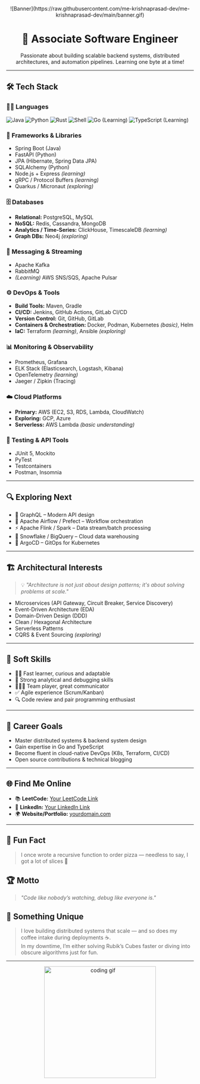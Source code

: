 <p align="center">
  ![Banner](https://raw.githubusercontent.com/me-krishnaprasad-dev/me-krishnaprasad-dev/main/banner.gif)
</p>

<h1 align="center">🚀 Associate Software Engineer</h1>
<p align="center">
  Passionate about building scalable backend systems, distributed architectures, and automation pipelines. Learning one byte at a time!
</p>

---

## 🛠️ Tech Stack

### 👨‍💻 Languages
![Java](https://img.shields.io/badge/Java-%23ED8B00.svg?logo=java&logoColor=white)
![Python](https://img.shields.io/badge/Python-3670A0?logo=python&logoColor=white)
![Rust](https://img.shields.io/badge/Rust-000000?logo=rust&logoColor=white)
![Shell](https://img.shields.io/badge/Shell-Bash-blue?logo=gnubash&logoColor=white)
![Go (Learning)](https://img.shields.io/badge/Go-Learning-00ADD8?logo=go)
![TypeScript (Learning)](https://img.shields.io/badge/TypeScript-Learning-3178C6?logo=typescript)

### 🚀 Frameworks & Libraries
- Spring Boot (Java)
- FastAPI (Python)
- JPA (Hibernate, Spring Data JPA)
- SQLAlchemy (Python)
- Node.js + Express *(learning)*
- gRPC / Protocol Buffers *(learning)*
- Quarkus / Micronaut *(exploring)*

### 🗄️ Databases
- **Relational:** PostgreSQL, MySQL  
- **NoSQL:** Redis, Cassandra, MongoDB  
- **Analytics / Time-Series:** ClickHouse, TimescaleDB *(learning)*  
- **Graph DBs:** Neo4j *(exploring)*

### 📩 Messaging & Streaming
- Apache Kafka
- RabbitMQ
- *(Learning)* AWS SNS/SQS, Apache Pulsar

### ⚙️ DevOps & Tools
- **Build Tools:** Maven, Gradle  
- **CI/CD:** Jenkins, GitHub Actions, GitLab CI/CD  
- **Version Control:** Git, GitHub, GitLab  
- **Containers & Orchestration:** Docker, Podman, Kubernetes *(basic)*, Helm  
- **IaC:** Terraform *(learning)*, Ansible *(exploring)*

### 📊 Monitoring & Observability
- Prometheus, Grafana  
- ELK Stack (Elasticsearch, Logstash, Kibana)  
- OpenTelemetry *(learning)*  
- Jaeger / Zipkin (Tracing)

### ☁️ Cloud Platforms
- **Primary:** AWS (EC2, S3, RDS, Lambda, CloudWatch)  
- **Exploring:** GCP, Azure  
- **Serverless:** AWS Lambda *(basic understanding)*

### 🧪 Testing & API Tools
- JUnit 5, Mockito  
- PyTest  
- Testcontainers  
- Postman, Insomnia

---

## 🔍 Exploring Next

- 🧬 GraphQL – Modern API design  
- 📅 Apache Airflow / Prefect – Workflow orchestration  
- ⚡ Apache Flink / Spark – Data stream/batch processing  
- 🧊 Snowflake / BigQuery – Cloud data warehousing  
- 🔁 ArgoCD – GitOps for Kubernetes

---

## 🏗️ Architectural Interests

> 💡 *"Architecture is not just about design patterns; it's about solving problems at scale."*

- Microservices (API Gateway, Circuit Breaker, Service Discovery)
- Event-Driven Architecture (EDA)
- Domain-Driven Design (DDD)
- Clean / Hexagonal Architecture
- Serverless Patterns
- CQRS & Event Sourcing *(exploring)*

---

## 💼 Soft Skills
- 👨‍🏫 Fast learner, curious and adaptable
- 🧠 Strong analytical and debugging skills
- 🧑‍🤝‍🧑 Team player, great communicator
- ✅ Agile experience (Scrum/Kanban)
- 🔍 Code review and pair programming enthusiast

---

## 🎯 Career Goals
- Master distributed systems & backend system design  
- Gain expertise in Go and TypeScript  
- Become fluent in cloud-native DevOps (K8s, Terraform, CI/CD)  
- Open source contributions & technical blogging

---

## 🌐 Find Me Online

- 📚 **LeetCode:** [Your LeetCode Link](https://leetcode.com/your-profile)
- 💼 **LinkedIn:** [Your LinkedIn Link](https://linkedin.com/in/your-profile)
- 🌍 **Website/Portfolio:** [yourdomain.com](https://yourdomain.com)

---

## 🎉 Fun Fact
> I once wrote a recursive function to order pizza — needless to say, I got a lot of slices 🍕

## 🏆 Motto
> *"Code like nobody’s watching, debug like everyone is."*

## 🌟 Something Unique
> I love building distributed systems that scale — and so does my coffee intake during deployments ☕.  
> In my downtime, I’m either solving Rubik’s Cubes faster or diving into obscure algorithms just for fun.

---

<p align="center">
  <img src="https://media.giphy.com/media/qgQUggAC3Pfv687qPC/giphy.gif" width="300" alt="coding gif"/>
</p>
